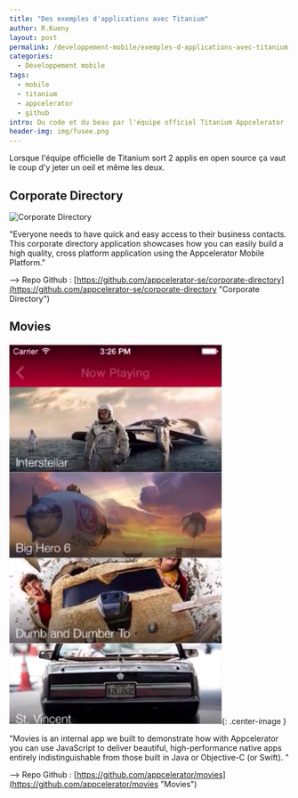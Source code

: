 ```yaml
---
title: "Des exemples d'applications avec Titanium"
author: R.Kueny
layout: post
permalink: /developpement-mobile/exemples-d-applications-avec-titanium
categories:
  - Développement mobile
tags:
  - mobile
  - titanium
  - appcelerator
  - github
intro: Du code et du beau par l'équipe officiel Titanium Appcelerator
header-img: img/fusee.png
---
```


Lorsque l'équipe officielle de Titanium sort 2 applis en open source ça vaut le coup d'y jeter un oeil et même les deux. 

## Corporate Directory

![Corporate Directory](https://raw.githubusercontent.com/appcelerator-se/corporate-directory/master/screenshots/directory-expanded.png)

"Everyone needs to have quick and easy access to their business contacts. This corporate directory application showcases how you can easily build a high quality, cross platform application using the Appcelerator Mobile Platform."

--> Repo Github : [https://github.com/appcelerator-se/corporate-directory](https://github.com/appcelerator-se/corporate-directory "Corporate Directory")

## Movies

![Movies](/img/movies-app-screenshot.png){: .center-image }

"Movies is an internal app we built to demonstrate how with Appcelerator you can use JavaScript to deliver beautiful, high-performance native apps entirely indistinguishable from those built in Java or Objective-C (or Swift). "

--> Repo Github : [https://github.com/appcelerator/movies](https://github.com/appcelerator/movies "Movies")
